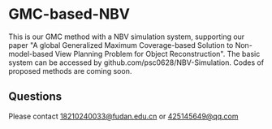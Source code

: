 # GMC-based-NBV
This is our GMC method with a NBV simulation system, supporting our paper "A global Generalized Maximum Coverage-based Solution to Non-model-based View Planning Problem for Object Reconstruction". The basic system can be accessed by github.com/psc0628/NBV-Simulation. Codes of proposed methods are coming soon.
## Questions
Please contact 18210240033@fudan.edu.cn or 425145649@qq.com
